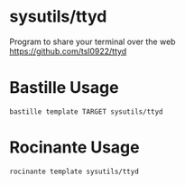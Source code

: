 # sysutils/ttyd
Program to share your terminal over the web
https://github.com/tsl0922/ttyd

# Bastille Usage
```shell
bastille template TARGET sysutils/ttyd
```

# Rocinante Usage
```shell
rocinante template sysutils/ttyd
```
